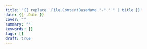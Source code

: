 ```yaml
---
title: '{{ replace .File.ContentBaseName "-" " " | title }}'
date: {{ .Date }}
cover: ""
summary: ""
keywords: []
tags: []
draft: true
---
```

